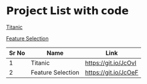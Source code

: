 # 𝗣𝗿𝗼𝗷𝗲𝗰𝘁 𝗟𝗶𝘀𝘁 𝘄𝗶𝘁𝗵 𝗰𝗼𝗱𝗲

[Titanic](https://github.com/juhi2021/juhi2021.github.io/blob/projs/docs/Titanic.ipynb)

[](https://git.io/JcOeF)

[Feature Selection](https://git.io/JcOex)

| Sr No | Name                                                         | Link                                |
| ----- | ------------------------------------------------------------ | ----------------------------------- |
| 1     | Titanic                             | https://git.io/JcOvI              |
| 2     | Feature Selection                         | https://git.io/JcOeF              |
